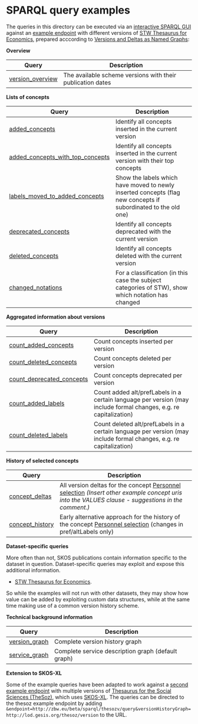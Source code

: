 SPARQL query examples
=====================

The queries in this directory can be executed via an [interactive SPARQL GUI](http://zbw.eu/labs/en/blog/publishing-sparql-queries-live) against an [example endpoint](http://zbw.eu/beta/sparql/stwv/query) with different versions of [STW Thesaurus for Economics](http://zbw.eu/stw), prepared acccording to [Versions and Deltas as Named Graphs](https://github.com/jneubert/skos-history/wiki/Versions-and-Deltas-as-Named-Graphs):

__Overview__

| Query | Description |
|-------|-------------|
| [version_overview](http://zbw.eu/beta/sparql-lab/?queryRef=https://api.github.com/repos/jneubert/skos-history/contents/sparql/version_overview.rq) | The available scheme versions with their publication dates|

__Lists of concepts__

| Query | Description |
|-------|-------------|
[added_concepts](http://zbw.eu/beta/sparql-lab/?queryRef=https://api.github.com/repos/jneubert/skos-history/contents/sparql/added_concepts.rq) | Identify all concepts inserted in the current version
[added_concepts_with_top_concepts](http://zbw.eu/beta/sparql-lab/?queryRef=https://api.github.com/repos/jneubert/skos-history/contents/sparql/added_concepts_with_top_concepts.rq) | Identify all concepts inserted in the current version with their top concepts
[labels_moved_to_added_concepts](http://zbw.eu/beta/sparql-lab/?queryRef=https://api.github.com/repos/jneubert/skos-history/contents/sparql/labels_moved_to_added_concepts.rq) | Show the labels which have moved to newly inserted concepts (flag new concepts if subordinated to the old one)
[deprecated_concepts](http://zbw.eu/beta/sparql-lab/?queryRef=https://api.github.com/repos/jneubert/skos-history/contents/sparql/deprecated_concepts.rq)  | Identify all concepts deprecated with the current version
[deleted_concepts](http://zbw.eu/beta/sparql-lab/?queryRef=https://api.github.com/repos/jneubert/skos-history/contents/sparql/deleted_concepts.rq)  | Identify all concepts deleted with the current version
[changed_notations](http://zbw.eu/beta/sparql-lab/?queryRef=https://api.github.com/repos/jneubert/skos-history/contents/sparql/changed_notations.rq) | For a classification (in this case the subject categories of STW), show which notation has changed

__Aggregated information about versions__

| Query | Description |
|-------|-------------|
| [count_added_concepts](http://zbw.eu/beta/sparql-lab/?queryRef=https://api.github.com/repos/jneubert/skos-history/contents/sparql/count_added_concepts.rq) | Count concepts inserted per version |
| [count_deleted_concepts](http://zbw.eu/beta/sparql-lab/?queryRef=https://api.github.com/repos/jneubert/skos-history/contents/sparql/count_deleted_concepts.rq) | Count concepts deleted per version |
| [count_deprecated_concepts](http://zbw.eu/beta/sparql-lab/?queryRef=https://api.github.com/repos/jneubert/skos-history/contents/sparql/count_deprecated_concepts.rq) | Count concepts deprecated per version |
| [count_added_labels](http://zbw.eu/beta/sparql-lab/?queryRef=https://api.github.com/repos/jneubert/skos-history/contents/sparql/count_added_labels.rq) | Count added alt/prefLabels in a certain language per version (may include formal changes, e.g. re capitalization) |
| [count_deleted_labels](http://zbw.eu/beta/sparql-lab/?queryRef=https://api.github.com/repos/jneubert/skos-history/contents/sparql/count_deleted_labels.rq) | Count deleted alt/prefLabels in a certain language per version (may include formal changes, e.g. re capitalization) |

__History of selected concepts__

| Query | Description |
|-------|-------------|
| [concept_deltas](http://zbw.eu/beta/sparql-lab/?queryRef=https://api.github.com/repos/jneubert/skos-history/contents/sparql/concept_deltas.rq) | All version deltas for the concept [Personnel selection](http://zbw.eu/stw/descriptor/12571-4) _(Insert other example concept uris into the VALUES clause - suggestions in the comment.)_ |
| [concept_history](http://zbw.eu/beta/sparql-lab/?queryRef=https://api.github.com/repos/jneubert/skos-history/contents/sparql/concept_history.rq) | Early alternative approach for the history of the concept [Personnel selection](http://zbw.eu/stw/descriptor/12571-4) (changes in pref/altLabels only) |

__Dataset-specific queries__

More often than not, SKOS publications contain information specific to the dataset in question. Dataset-specific queries may exploit and expose this additional information.

- [STW Thesaurus for Economics](stw).

So while the examples will not run with other datasets, they may show how
value can be added by exploiting custom data structures, while at the same
time making use of a common version history scheme.

__Technical background information__

| Query | Description |
|-------|-------------|
| [version_graph](http://zbw.eu/beta/sparql-lab/?queryRef=https://api.github.com/repos/jneubert/skos-history/contents/sparql/version_graph.rq) | Complete version history graph |
| [service_graph](http://zbw.eu/beta/sparql-lab/?queryRef=https://api.github.com/repos/jneubert/skos-history/contents/sparql/service_graph.rq) | Complete service description graph (default graph) |

__Extension to SKOS-XL__

Some of the example queries have been adapted to work against a [second example endpoint](http://zbw.eu/beta/sparql/thesozv/query) with multiple versions of [Thesaurus for the Social Sciences (TheSoz)](http://www.gesis.org/en/services/research/thesauri-und-klassifikationen/social-science-thesaurus/), which uses [SKOS-XL](http://www.w3.org/TR/skos-reference/skos-xl.html). The queries can be directed to the thesoz example endpoint by adding `&endpoint=http://zbw.eu/beta/sparql/thesozv/query&versionHistoryGraph=http://lod.gesis.org/thesoz/version` to the URL.

